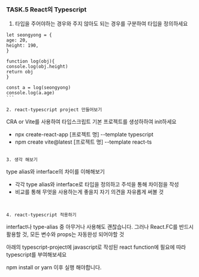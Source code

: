 ### **TASK.5 React의 Typescript**

1. 타입을 주어야하는 경우와 주지 않아도 되는 경우를 구분하여 타입을 정의하세요

````
let seongyong = {
age: 20,
height: 190,
}

function log(obj){
console.log(obj.height)
return obj
}

const a = log(seongyong)
console.log(a.age)
​```

2. react-typescript project 만들어보기
````

CRA or Vite를 사용하여 타입스크립트 기본 프로젝트를 생성하하여 init하세요

- npx create-react-app [프로젝트 명] --template typescript
- npm create vite@latest [프로젝트 명] --template react-ts

```

3. 생각 해보기
```

type alias와 interface의 차이를 이해해보기

- 각각 type alias와 interface로 타입을 정의하고 주석을 통해 차이점을 작성
- 비교를 통해 무엇을 사용하는게 좋을지 자기 의견을 자유롭게 써볼 것

```


4. react-typescript 적용하기
```

interfact나 type-alias 중 아무거나 사용해도 괜찮습니다.
그러나 React.FC를 반드시 활용할 것, 모든 변수와 props는 자동완성 되어야할 것

아래의 typescript-project에 javascript로 작성된 react function에
필요에 따라 typescript를 부여해보세요

npm install or yarn 이후 실행 해야합니다.

```

```
